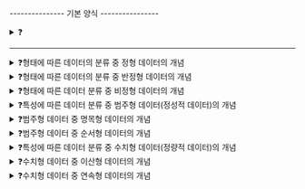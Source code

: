 --------------- 기본 양식 ----------------

<details>
<summary>❓</summary>

>""

</details>

------------------------------------------

<details>
<summary>❓형태에 따른 데이터의 분류 중 정형 데이터의 개념</summary>

>"미리 정해진 구조에 따라 저장된 구조화된 데이터를 말한다. 엑셀의 스프레드시트나 RDB가 해당된다."

</details>

<details>
<summary>❓형태에 따른 데이터의 분류 중 반정형 데이터의 개념</summary>

>"구조에 따라 저장된 데이터지만, 데이터 내용 안에 구조된 대한 설명이 함께 존재한다. HTML, JSON, XML 문서 등이 해당된다."

</details>

<details>
<summary>❓형태에 따른 데이터 분류 중 비정형 데이터의 개념</summary>

>"정해진 구조가 없이 저장된 데이터다. SNS의 텍스트, 영상, 이미지와 같은 멀티미디어 데이터들이 해당된다."

</details>

<details>
<summary>❓특성에 따른 데이터 분류 중 범주형 데이터(정성적 데이터)의 개념</summary>

>"범주(category)로 구분할 수 있는 값, 종류를 나타내는 값을 가진 데이터를 말한다. 양적 비교 및 연산이 불가능해서 질적 데이터라고도 불린다. 성별 및 학년 등이 해당된다."

</details>

<details>
<summary>❓범주형 데이터 중 명목형 데이터의 개념</summary>

>"명목형 데이터는 서열이 없는 값을 가진 데이터를 말한다. 혈액형, 학과명 등이 해당된다."

</details>

<details>
<summary>❓범주형 데이터 중 순서형 데이터의 개념</summary>

>"순서형 데이터는 서열이 있는 값을 가진 데이터를 말한다. 학점, 회원 등급 등이 해당된다."

</details>

<details>
<summary>❓특성에 따른 데이터 분류 중 수치형 데이터(정량적 데이터)의 개념</summary>

>"양적 측면에서 크기 비교 및 산술적인 연산이 가능한 숫자값을 가진 데이터를 말한다. 양적 데이터라고도 불린다. 키, 몸무게, 고객 수, 판매량등이 수치형 데이터에 해당한다. "

</details>

<details>
<summary>❓수치형 데이터 중 이산형 데이터의 개념</summary>

>"개수를 셀 수 있는 고객수, 판매량, 합격자 수와 같이 이어지지 않고 띄엄띄엄 단절된 값을 가지는 데이터를 의미한다. 보통은 소수점이 없는 정수타입의 값"

</details>

<details>
<summary>❓수치형 데이터 중 연속형 데이터의 개념</summary>

>"측정을 통해 얻어지는 키, 몸무게처럼 연속적으로 이어진 숫자값을 가지는 데이터를 의미한다. 보통은 소수점이 있는 실수타입의 값"

</details>
